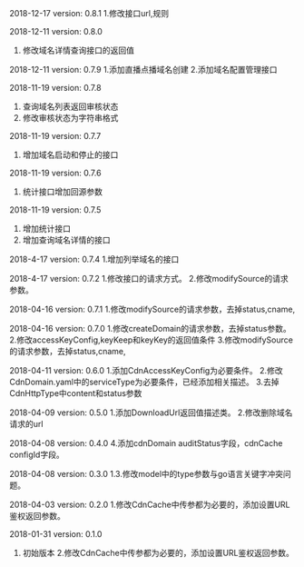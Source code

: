 2018-12-17 version: 0.8.1
1.修改接口url,规则

2018-12-11 version: 0.8.0
1. 修改域名详情查询接口的返回值

2018-12-11 version: 0.7.9
1.添加直播点播域名创建
2.添加域名配置管理接口

2018-11-19 version: 0.7.8
1. 查询域名列表返回审核状态
2. 修改审核状态为字符串格式

2018-11-19 version: 0.7.7
1. 增加域名启动和停止的接口

2018-11-19 version: 0.7.6
1. 统计接口增加回源参数

2018-11-19 version: 0.7.5
1. 增加统计接口
2. 增加查询域名详情的接口

2018-4-17 version: 0.7.4
1.增加列举域名的接口

2018-4-17 version: 0.7.2
1.修改接口的请求方式。
2.修改modifySource的请求参数。

2018-04-16 version: 0.7.1
1.修改modifySource的请求参数，去掉status,cname,

2018-04-16 version: 0.7.0
1.修改createDomain的请求参数，去掉status参数。
2.修改accessKeyConfig,keyKeep和keyKey的返回值条件
3.修改modifySource的请求参数，去掉status,cname,

2018-04-11 version: 0.6.0
1.添加CdnAccessKeyConfig为必要条件。
2.修改CdnDomain.yaml中的serviceType为必要条件，已经添加相关描述。
3.去掉CdnHttpType中content和status参数

2018-04-09 version: 0.5.0
1.添加DownloadUrl返回值描述类。
2.修改删除域名请求的url

2018-04-08 version: 0.4.0
4.添加cdnDomain auditStatus字段，cdnCache configId字段。

2018-04-08 version: 0.3.0
1.3.修改model中的type参数与go语言关键字冲突问题。

2018-04-03 version: 0.2.0
1.修改CdnCache中传参都为必要的，添加设置URL鉴权返回参数。


2018-01-31 version: 0.1.0
1. 初始版本
2.修改CdnCache中传参都为必要的，添加设置URL鉴权返回参数。
